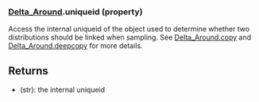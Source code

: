 ### [Delta_Around](Delta_Around.md).uniqueid (property)




Access the internal uniqueid of the object used to determine whether
two distributions should be linked when sampling.  See [Delta_Around.copy](Delta_Around.copy.md)
and [Delta_Around.deepcopy](Delta_Around.deepcopy.md) for more details.

Returns
-----------
* (str): the internal uniqueid

